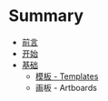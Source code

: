 # Summary

* [前言](README.md)
* [开始](Start.md)
* [基础](Basic/README.md)
   * [模板 - Templates](1.1-Templates.md)
   * 画板 - Artboards

